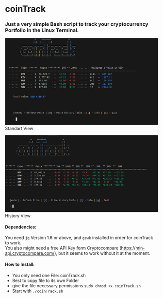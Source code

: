 # coinTrack
### Just a very simple Bash script to track your cryptocurrency Portfolio in the Linux Terminal.


![coinTrack Screenshot]( https://raw.githubusercontent.com/1tituz/CoinTrack/main/screenshot_coinTrack.png "Standard View")
Standart View

![coinTrack Screenshot]( https://raw.githubusercontent.com/1tituz/CoinTrack/main/screenshot_coinTrack2.png "History View")
History View

#### Dependencies:
You need `jq` Version 1.6 or above, and `gawk` installed in order for coinTrack to work.  
You also might need a free API Key form Cryptocompare (https://min-api.cryptocompare.com/), but it seems to work without it at the moment.

#### How to Install:
  - You only need one File: coinTrack.sh
  - Best to copy file to its own Folder
  - give the file necessary permissions `sudo chmod +x coinTrack.sh`
  - Start with `./coinTrack.sh`

